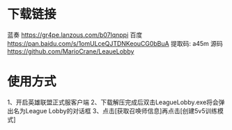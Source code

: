 # 下载链接  
蓝奏 https://gr4pe.lanzous.com/b07lqnppi
百度 https://pan.baidu.com/s/1omULceQJTDNKeouCG0bBuA 提取码: a45m
源码 https://github.com/MarioCrane/LeaueLobby
# 使用方式  
1、开启英雄联盟正式服客户端
2、下载解压完成后双击LeagueLobby.exe将会弹出名为League Lobby的对话框
3、点击[获取召唤师信息]再点击[创建5v5训练模式]
